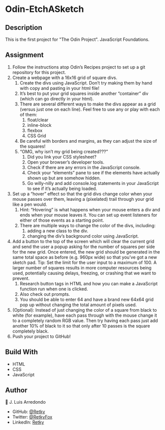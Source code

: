 # Odin-EtchASketch
## Description
This is the first project for "The Odin Project". JavaScript Foundations.
## Assignment
1. Follow the instructions atop Odin’s Recipes project to set up a git repository for this project.
2. Create a webpage with a 16x16 grid of square divs.
   1. Create the divs using JavaScript. Don’t try making them by hand with copy and pasting in your html file!
   2. It’s best to put your grid squares inside another “container” div (which can go directly in your html).
   3. There are several different ways to make the divs appear as a grid (versus just one on each line). Feel free to use any or play with each of them:
      1. float/clear
      2. inline-block
      3. flexbox
      4. CSS Grid
   4. Be careful with borders and margins, as they can adjust the size of the squares!
   5. “OMG, why isn’t my grid being created???”
      1. Did you link your CSS stylesheet?
      2. Open your browser’s developer tools.
      3. Check if there are any errors in the JavaScript console.
      4. Check your “elements” pane to see if the elements have actually shown up but are somehow hidden.
      5. Go willy-nilly and add console.log statements in your JavaScript to see if it’s actually being loaded.
3. Set up a “hover” effect so that the grid divs change color when your mouse passes over them, leaving a (pixelated) trail through your grid like a pen would.
   1. Hint: “Hovering” is what happens when your mouse enters a div and ends when your mouse leaves it. You can set up event listeners for either of those events as a starting point.
   2. There are multiple ways to change the color of the divs, including:
      1. adding a new class to the div.
      2. changing the div’s background color using JavaScript.
4. Add a button to the top of the screen which will clear the current grid and send the user a popup asking for the number of squares per side for the new grid. Once entered, the new grid should be generated in the same total space as before (e.g. 960px wide) so that you’ve got a new sketch pad. Tip: Set the limit for the user input to a maximum of 100. A larger number of squares results in more computer resources being used, potentially causing delays, freezing, or crashing that we want to prevent.
   1. Research button tags in HTML and how you can make a JavaScript function run when one is clicked.
   2. Also check out prompts.
   3. You should be able to enter 64 and have a brand new 64x64 grid pop up without changing the total amount of pixels used.
5. (Optional): Instead of just changing the color of a square from black to white (for example), have each pass through with the mouse change it to a completely random RGB value. Then try having each pass just add another 10% of black to it so that only after 10 passes is the square completely black.
6. Push your project to GitHub!
## Build With
* HTML
* CSS
* JavaScript
## Author
:bust_in_silhouette: J. Luis Arredondo
* GitHub: [@Retky](https://github.com/Retky "J. Luis Arredondo GitHub")
* Twitter: [@RetkyFox](https://twitter.com/retkyFox "J. Luis Arredondo Twitter")
* LinkedIn: [Retky](https://www.linkedin.com/in/Retky "J. Luis Arredondo LinkedIn")
